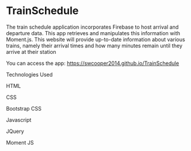 # TrainSchedule

The train schedule application incorporates Firebase to host arrival and departure data. This app retrieves and manipulates this information with Moment.js. This website will provide up-to-date information about various trains, namely their arrival times and how many minutes remain until they arrive at their station

You can access the app: https://swcooper2014.github.io/TrainSchedule


Technologies Used

HTML

CSS

Bootstrap CSS

Javascript

JQuery

Moment JS
